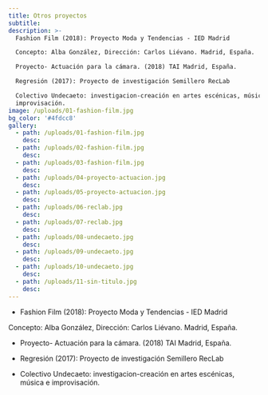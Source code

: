 ```yaml
---
title: Otros proyectos
subtitle:
description: >-
  Fashion Film (2018): Proyecto Moda y Tendencias - IED Madrid

  Concepto: Alba González, Dirección: Carlos Liévano. Madrid, España.

  Proyecto- Actuación para la cámara. (2018) TAI Madrid, España.

  Regresión (2017): Proyecto de investigación Semillero RecLab

  Colectivo Undecaeto: investigacion-creación en artes escénicas, música e
  improvisación.
image: /uploads/01-fashion-film.jpg
bg_color: '#4fdcc8'
gallery:
  - path: /uploads/01-fashion-film.jpg
    desc:
  - path: /uploads/02-fashion-film.jpg
    desc:
  - path: /uploads/03-fashion-film.jpg
    desc:
  - path: /uploads/04-proyecto-actuacion.jpg
    desc:
  - path: /uploads/05-proyecto-actuacion.jpg
    desc:
  - path: /uploads/06-reclab.jpg
    desc:
  - path: /uploads/07-reclab.jpg
    desc:
  - path: /uploads/08-undecaeto.jpg
    desc:
  - path: /uploads/09-undecaeto.jpg
    desc:
  - path: /uploads/10-undecaeto.jpg
    desc:
  - path: /uploads/11-sin-titulo.jpg
    desc:
---
```


* Fashion Film (2018): Proyecto Moda y Tendencias - IED Madrid

Concepto: Alba Gonz&aacute;lez, Direcci&oacute;n: Carlos Li&eacute;vano. Madrid, Espa&ntilde;a.

* Proyecto- Actuaci&oacute;n para la c&aacute;mara. (2018) TAI Madrid, Espa&ntilde;a.

* Regresi&oacute;n (2017): Proyecto de investigaci&oacute;n Semillero RecLab

* Colectivo Undecaeto: investigacion-creaci&oacute;n en artes esc&eacute;nicas, m&uacute;sica e improvisaci&oacute;n.